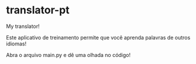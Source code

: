 # translator-pt

My translator!

Este aplicativo de treinamento permite que você aprenda palavras de outros idiomas!

Abra o arquivo main.py e dê uma olhada no código!
